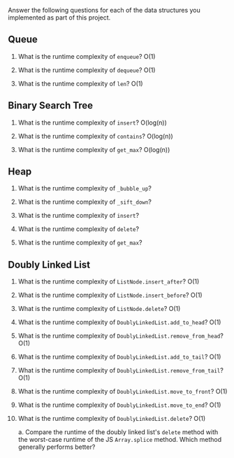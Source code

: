 Answer the following questions for each of the data structures you implemented as part of this project.

## Queue

1. What is the runtime complexity of `enqueue`?
    O(1)

2. What is the runtime complexity of `dequeue`?
    O(1)

3. What is the runtime complexity of `len`?
    O(1)

## Binary Search Tree

1. What is the runtime complexity of `insert`?
    O(log(n))

2. What is the runtime complexity of `contains`?
    O(log(n))

3. What is the runtime complexity of `get_max`?
    O(log(n))

## Heap

1. What is the runtime complexity of `_bubble_up`?

2. What is the runtime complexity of `_sift_down`?

3. What is the runtime complexity of `insert`?

4. What is the runtime complexity of `delete`?

5. What is the runtime complexity of `get_max`?

## Doubly Linked List

1. What is the runtime complexity of `ListNode.insert_after`?
    O(1)

2. What is the runtime complexity of `ListNode.insert_before`?
    O(1)

3. What is the runtime complexity of `ListNode.delete`?
    O(1)

4. What is the runtime complexity of `DoublyLinkedList.add_to_head`?
    O(1)

5. What is the runtime complexity of `DoublyLinkedList.remove_from_head`?
    O(1)

6. What is the runtime complexity of `DoublyLinkedList.add_to_tail`?
    O(1)

7. What is the runtime complexity of `DoublyLinkedList.remove_from_tail`?
    O(1)

8. What is the runtime complexity of `DoublyLinkedList.move_to_front`?
    O(1)

9. What is the runtime complexity of `DoublyLinkedList.move_to_end`?
    O(1)

10. What is the runtime complexity of `DoublyLinkedList.delete`?
    O(1)

    a. Compare the runtime of the doubly linked list's `delete` method with the worst-case runtime of the JS `Array.splice` method. Which method generally performs better?